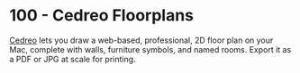 # 100 - Cedreo Floorplans

[Cedreo](https://cedreo.com) lets you draw a web-based, professional, 2D floor plan on your Mac, complete with walls, furniture symbols, and named rooms. Export it as a PDF or JPG at scale for printing. 
